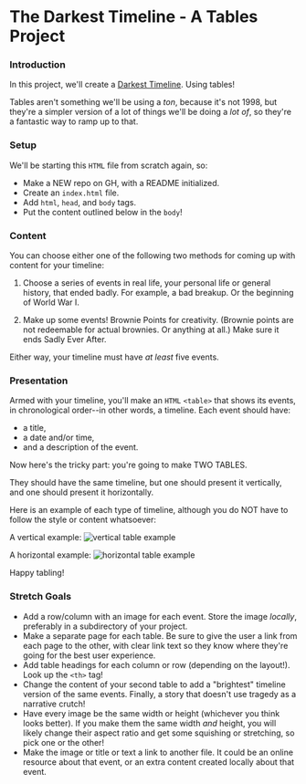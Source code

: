 # The Darkest Timeline - A Tables Project

### Introduction

In this project, we'll create a [Darkest Timeline](https://en.wikipedia.org/wiki/Remedial_Chaos_Theory). Using tables!

Tables aren't something we'll be using a _ton_, because it's not 1998, but they're a simpler version of a lot of things we'll be doing a _lot of_, so they're a fantastic way to ramp up to that.


### Setup

We'll be starting this `HTML` file from scratch again, so:

* Make a NEW repo on GH, with a README initialized.
* Create an `index.html` file.
* Add `html`, `head`, and `body` tags.
* Put the content outlined below in the `body`!


### Content

You can choose either one of the following two methods for coming up with content for your timeline:

1. Choose a series of events in real life, your personal life or general history, that ended badly. For example, a bad breakup. Or the beginning of World War I.

2. Make up some events! Brownie Points for creativity. (Brownie points are not redeemable for actual brownies. Or anything at all.) Make sure it ends Sadly Ever After.

Either way, your timeline must have _at least_ five events.


### Presentation

Armed with your timeline, you'll make an `HTML` `<table>` that shows its events, in chronological order--in other words, a timeline. Each event should have:

* a title,
* a date and/or time,
* and a description of the event.

Now here's the tricky part: you're going to make TWO TABLES.

They should have the same timeline, but one should present it vertically, and one should present it horizontally.

Here is an example of each type of timeline, although you do NOT have to follow the style or content whatsoever:

A vertical example: ![vertical table example](https://fptd.kbm1.netdna-cdn.com/wp-content/uploads/2014/04/5-Years-Film-Timeline-PPT-Diagrams-1.jpg)

A horizontal example: ![horizontal table example](https://venngage-wordpress.s3.amazonaws.com/uploads/2017/09/timeline-template-6-1.png)

Happy tabling!


### Stretch Goals

* Add a row/column with an image for each event. Store the image _locally_, preferably in a subdirectory of your project.
* Make a separate page for each table. Be sure to give the user a link from each page to the other, with clear link text so they know where they're going for the best user experience.
* Add table headings for each column or row (depending on the layout!). Look up the `<th>` tag!
* Change the content of your second table to add a "brightest" timeline version of the same events. Finally, a story that doesn't use tragedy as a narrative crutch!
* Have every image be the same width or height (whichever you think looks better). If you make them the same width _and_ height, you will likely change their aspect ratio and get some squishing or stretching, so pick one or the other!
* Make the image or title or text a link to another file. It could be an online resource about that event, or an extra content created locally about that event.
